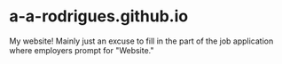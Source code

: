 # a-a-rodrigues.github.io
My website! Mainly just an excuse to fill in the part of the job application where employers prompt for "Website."
